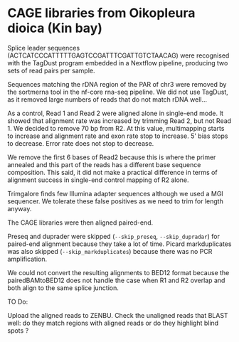 CAGE libraries from Oikopleura dioica (Kin bay)
===============================================

Splice leader sequences (ACTCATCCCATTTTTGAGTCCGATTTCGATTGTCTAACAG) were
recognised with the TagDust program embedded in a Nextflow pipeline, producing
two sets of read pairs per sample.

Sequences matching the rDNA region of the PAR of chr3 were removed by the
sortmerna tool in the nf-core rna-seq pipeline.  We did not use TagDust, as it
removed large numbers of reads that do not match rDNA well...

As a control, Read 1 and Read 2 were aligned alone in single-end mode.  It
showed that alignment rate was increased by trimming Read 2, but not Read 1.
We decided to remove 70 bp from R2.  At this value, multimapping starts to
increase and alignment rate and exon rate stop to increase.  5' bias stops to
decrease.  Error rate does not stop to decrease.

We remove the first 6 bases of Read2 because this is where the primer annealed
and this part of the reads has a different base sequence composition.  This
said, it did not make a practical difference in terms of alignment success in
single-end control mapping of R2 alone.

Trimgalore finds few Illumina adapter sequences although we used a MGI
sequencer.  We tolerate these false positives as we need to trim for length
anyway.

The CAGE libraries were then aligned paired-end.

Preseq and duprader were skipped (`--skip_preseq`, `--skip_dupradar`) for
paired-end alignment because they take a lot of time.  Picard markduplicates
was also skipped (`--skip_markduplicates`) because there was no PCR
amplification.

We could not convert the resulting alignments to BED12 format because the
pairedBAMtoBED12 does not handle the case when R1 and R2 overlap and both
align to the same splice junction.

TO Do:

Upload the aligned reads to ZENBU.  Check
the unaligned reads that BLAST well: do they match regions with aligned reads or do they
highlight blind spots ?
